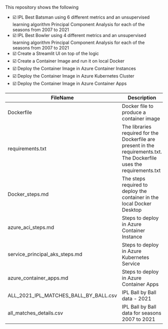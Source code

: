 This repository shows the following 
- ☑️ IPL Best Batsman using 6 different metrics and an unsupervised learning algorithm Principal Component Analysis for each of the seasons from 2007 to 2021
- ☑️ IPL Best Bowler using 4 different metrics and an unsupervised learning algorithm Principal Component Analysis for each of the seasons from 2007 to 2021
- ☑️ Create a Streamlit UI on top of the logic
- ☑️ Create a Container Image and run it on local Docker  
- ☑️ Deploy the Container Image in Azure Container Instances
- ☑️ Deploy the Container Image in Azure Kubernetes Cluster
- ☑️ Deploy the Container Image in Azure Container Apps         


|  FileName  |  Description |
|---|---|
|  Dockerfile | Docker file to produce a container image   |
|  requirements.txt | The libraries required for the Dockerfile are present in the requirements.txt. The Dockerfile uses the requirements.txt   |
|  Docker_steps.md | The steps required to deploy the container in the local Docker Desktop   |
|  azure_aci_steps.md | Steps to deploy in Azure Container Instance  |
|  service_principal_aks_steps.md | Steps to deploy in Azure Kubernetes Service  |
|  azure_container_apps.md | Steps to deploy in Azure Container Apps  |
|  ALL_2021_IPL_MATCHES_BALL_BY_BALL.csv | IPL Ball by Ball data - 2021  |
|  all_matches_details.csv | IPL Ball by Ball data for seasons 2007 to 2021  |

